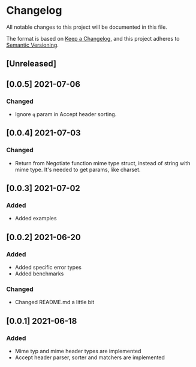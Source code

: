 # Changelog
All notable changes to this project will be documented in this file.

The format is based on [Keep a Changelog](https://keepachangelog.com/en/1.0.0/),
and this project adheres to [Semantic Versioning](https://semver.org/spec/v2.0.0.html).

## [Unreleased]

## [0.0.5] 2021-07-06
### Changed
- Ignore `q` param in Accept header sorting.

## [0.0.4] 2021-07-03
### Changed
- Return from Negotiate function mime type struct, instead of string with mime type. It's needed to get params, like charset.

## [0.0.3] 2021-07-02
### Added
- Added examples

## [0.0.2] 2021-06-20
### Added
- Added specific error types
- Added benchmarks

### Changed
- Changed README.md a little bit

## [0.0.1] 2021-06-18
### Added
- Mime typ and mime header types are implemented
- Accept header parser, sorter and matchers are implemented
